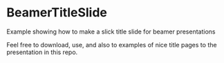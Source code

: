 BeamerTitleSlide
================

Example showing how to make a slick title slide for beamer presentations

Feel free to download, use, and also to examples of nice title pages to the
presentation in this repo.


